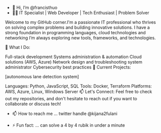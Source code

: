 - 👋 Hi, I’m @francisthuo
- 👨‍💻 IT Specialist | Web Developer | Tech Enthusiast | Problem Solver

Welcome to my GitHub corner.I'm a passionate IT professional who thrives on solving complex problems and building innovative solutions. I have a strong foundation in programming languages, cloud technologies and networking I’m always exploring new tools, frameworks, and technologies.

🔧 What I Do:

Full-stack development
Systems administration & automation
Cloud solutions (AWS, Azure)
Network design and troubleshooting
system administrator
Cybersecurity best practices
🚀 Current Projects:

[autonomous lane detection system]


Languages: Python, JavaScript, SQL
Tools: Docker,  Terraform
Platforms: AWS, Azure, Linux, Windows Server
📫 Let's Connect:
Feel free to check out my repositories, and don't hesitate to reach out if you want to collaborate or discuss tech!


- 📫 How to reach me ... twitter handle @kijana2fulani

- ⚡ Fun fact: ... can solve a 4 by 4 rubik in under a minute

<!---
francisthuo/francisthuo is a ✨ special ✨ repository because its `README.md` (this file) appears on your GitHub profile.
You can click the Preview link to take a look at your changes.
--->

